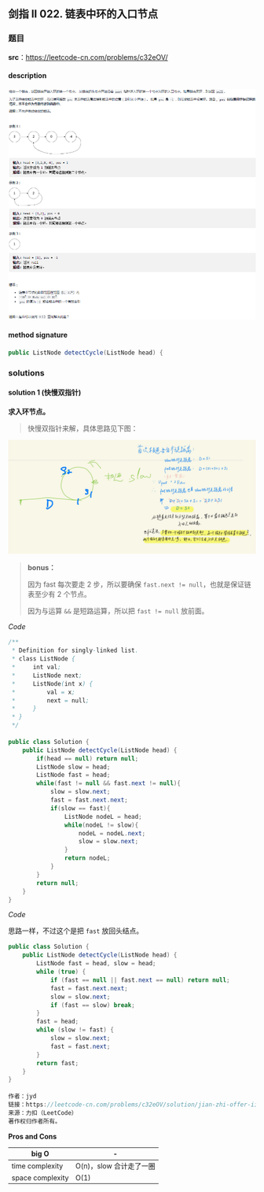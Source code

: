## 剑指 II 022. 链表中环的入口节点

### 题目

**src**：https://leetcode-cn.com/problems/c32eOV/

#### description

<div align="center"> <img src="../pics/labels/CIii_022.png"/> </div>

#### method signature

```java
public ListNode detectCycle(ListNode head) {
```

### solutions

#### solution 1 (快慢双指针)

**求入环节点。**

> 快慢双指针来解，具体思路见下图：
>

<div align="center" > <img src="../pics/expressions/II_022.jpg"> </div>



> **bonus：**
>
> 因为 fast 每次要走 2 步，所以要确保 `fast.next != null`，也就是保证链表至少有 2 个节点。
>
> 因为与运算 `&&` 是短路运算，所以把 `fast != null` 放前面。



*Code*

```java
/**
 * Definition for singly-linked list.
 * class ListNode {
 *     int val;
 *     ListNode next;
 *     ListNode(int x) {
 *         val = x;
 *         next = null;
 *     }
 * }
 */

public class Solution {
    public ListNode detectCycle(ListNode head) {
        if(head == null) return null;
        ListNode slow = head;
        ListNode fast = head;
        while(fast != null && fast.next != null){
            slow = slow.next;
            fast = fast.next.next;
            if(slow == fast){
                ListNode nodeL = head;
                while(nodeL != slow){
                    nodeL = nodeL.next;
                    slow = slow.next;
                }
                return nodeL;
            }
        }
        return null;
    }
}
```

*Code* 

思路一样，不过这个是把 `fast` 放回头结点。

```java
public class Solution {
    public ListNode detectCycle(ListNode head) {
        ListNode fast = head, slow = head;
        while (true) {
            if (fast == null || fast.next == null) return null;
            fast = fast.next.next;
            slow = slow.next;
            if (fast == slow) break;
        }
        fast = head;
        while (slow != fast) {
            slow = slow.next;
            fast = fast.next;
        }
        return fast;
    }
}

作者：jyd
链接：https://leetcode-cn.com/problems/c32eOV/solution/jian-zhi-offer-ii-022-lian-biao-zhong-hu-8f1m/
来源：力扣（LeetCode）
著作权归作者所有。
```



**Pros and Cons**

| big O            | -                       |
| ---------------- | ----------------------- |
| time complexity  | O(n)，slow 合计走了一圈 |
| space complexity | O(1)                    |

